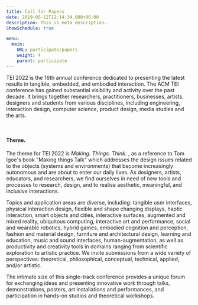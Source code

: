 ```yaml
---
title: Call for Papers
date: 2019-05-12T12:14:34.000+06:00
description: This is meta description.
ShowSchedule: true

menu:
  main:
    URL: participate/papers
    weight: 4
    parent: participate
---
```


TEI 2022 is the 16th annual conference dedicated to presenting the latest results in tangible, embedded, and embodied interaction. The ACM TEI conference has gained substantial visibility and activity over the past decade. It brings together researchers, practitioners, businesses, artists, designers and students from various disciplines, including engineering, interaction design, computer science, product design, media studies and the arts.

&nbsp;

#### Theme.

The theme for TEI 2022 is _Making. Things. Think._ , as a reference to Tom Igoe's book "Making things Talk" which addresses the design issues related to the objects (systems and environments) that become increasingly autonomous and are about to enter our daily lives. As designers, artists, educators, and researchers, we find ourselves in need of new tools and processes to research, design, and to realise aesthetic, meaningful, and inclusive interactions.

Topics and application areas are diverse, including: tangible user interfaces, physical interaction design, flexible and shape changing displays, haptic interaction, smart objects and cities, interactive surfaces, augmented and mixed reality, ubiquitous computing, interactive art and performance, social and wearable robotics, hybrid games, embodied cognition and perception, fashion and material design, furniture and architectural design, learning and education, music and sound interfaces, human-augmentation, as well as productivity and creativity tools in domains ranging from scientific exploration to artistic practice. We invite submissions from a wide variety of perspectives: theoretical, philosophical, conceptual, technical, applied, and/or artistic.

The intimate size of this single-track conference provides a unique forum for exchanging ideas and presenting innovative work through talks, demonstrations, posters, art installations and performances, and participation in hands-on studios and theoretical workshops.
